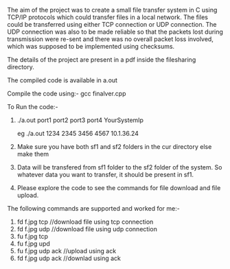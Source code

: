 The aim of the project was to create a small file transfer system in C using TCP/IP protocols which could transfer files in a local network. The files could be transferred using either TCP connection or UDP connection. The UDP connection was also to be made reliable so that the packets lost during transmission were re-sent and there was no overall packet loss involved, which was supposed to be implemented using checksums.


The details of the project are present in a pdf inside the filesharing directory.

The compiled code is available in a.out

Compile the code using:- gcc finalver.cpp

To Run the code:-

1. ./a.out port1 port2 port3 port4 YourSystemIp 
	
	eg ./a.out 1234 2345 3456 4567 10.1.36.24

2. Make sure you have both sf1 and sf2 folders in the cur directory else make them

3. Data will be transfered from sf1 folder to the sf2 folder of the system. So whatever data you want to transfer, it should be present in sf1.

4. Please explore the code to see the commands for file download and file upload.


The following commands are supported and worked for me:-

1. fd f.jpg tcp //download file using tcp connection
2. fd f.jpg udp //download file using udp connection
3. fu f.jpg tcp
4. fu f.jpg upd
5. fu f.jpg udp ack //upload using ack
6. fd f.jpg udp ack //downlad using ack
